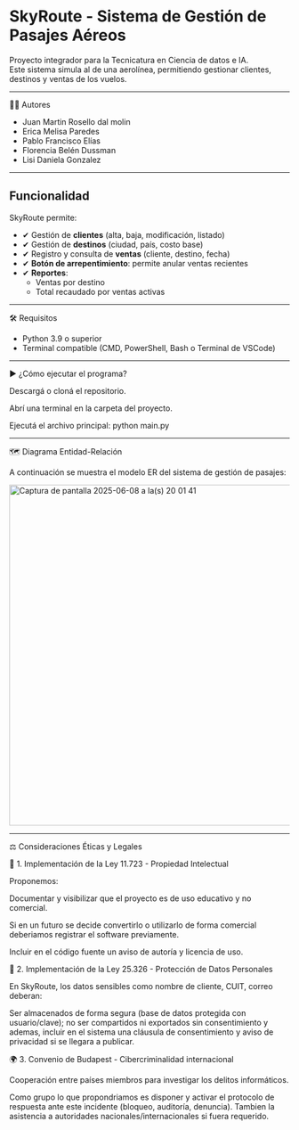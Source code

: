# SkyRoute - Sistema de Gestión de Pasajes Aéreos

Proyecto integrador para la Tecnicatura en Ciencia de datos e IA.  
Este sistema simula al de una aerolínea, permitiendo gestionar clientes, destinos y ventas de los vuelos.

---

👩‍💻 Autores

- Juan Martin Rosello dal molin
- Erica Melisa Paredes
- Pablo Francisco Elías
- Florencia Belén Dussman
- Lisi Daniela Gonzalez

---
## Funcionalidad

SkyRoute permite:

- ✔ Gestión de **clientes** (alta, baja, modificación, listado)
- ✔ Gestión de **destinos** (ciudad, país, costo base)
- ✔ Registro y consulta de **ventas** (cliente, destino, fecha)
- ✔ **Botón de arrepentimiento**: permite anular ventas recientes
- ✔ **Reportes**:
  - Ventas por destino
  - Total recaudado por ventas activas

---
🛠️ Requisitos

- Python 3.9 o superior
- Terminal compatible (CMD, PowerShell, Bash o Terminal de VSCode)

---

▶️ ¿Cómo ejecutar el programa?

Descargá o cloná el repositorio.

Abrí una terminal en la carpeta del proyecto.

Ejecutá el archivo principal:
python main.py

---

🗺️ Diagrama Entidad-Relación

A continuación se muestra el modelo ER del sistema de gestión de pasajes:

<img width="612" alt="Captura de pantalla 2025-06-08 a la(s) 20 01 41" src="https://github.com/user-attachments/assets/cbc92a32-a79b-4751-9bbe-fdb40bfebf38" />

---

⚖️ Consideraciones Éticas y Legales

🧩 1. Implementación de la Ley 11.723 - Propiedad Intelectual

Proponemos:

Documentar y visibilizar que el proyecto es de uso educativo y no comercial.

Si en un futuro se decide convertirlo o utilizarlo de forma comercial deberiamos registrar el software previamente.

Incluir en el código fuente un aviso de autoría y licencia de uso. 


🔐 2. Implementación de la Ley 25.326 - Protección de Datos Personales

En SkyRoute, los datos sensibles como nombre de cliente, CUIT, correo deberan:	

Ser almacenados de forma segura (base de datos protegida con usuario/clave); no ser compartidos ni exportados sin consentimiento y ademas, incluir en el sistema una cláusula de consentimiento y aviso de privacidad si se llegara a publicar.


🌍 3. Convenio de Budapest - Cibercriminalidad internacional

Cooperación entre países miembros para investigar los delitos informáticos.

Como grupo lo que propondriamos es disponer y activar el protocolo de respuesta ante este incidente (bloqueo, auditoría, denuncia). Tambien la asistencia a autoridades nacionales/internacionales si fuera requerido.

